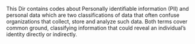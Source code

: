 This Dir contains codes about Personally identifiable information (PII) and personal data which are two classifications of data that often confuse organizations that collect, store and analyze such data. Both terms cover common ground, classifying information that could reveal an individual’s identity directly or indirectly. 